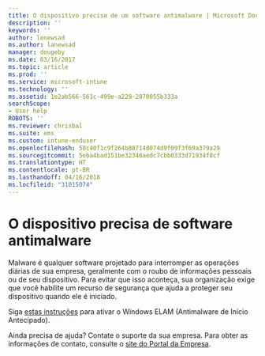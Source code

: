 ```yaml
---
title: O dispositivo precisa de um software antimalware | Microsoft Docs
description: ''
keywords: ''
author: lenewsad
ms.author: lanewsad
manager: dougeby
ms.date: 03/16/2017
ms.topic: article
ms.prod: ''
ms.service: microsoft-intune
ms.technology: ''
ms.assetid: 1e2ab566-561c-499e-a229-2870055b333a
searchScope:
- User help
ROBOTS: ''
ms.reviewer: chrisbal
ms.suite: ems
ms.custom: intune-enduser
ms.openlocfilehash: 58c40f1c9f264b887148074d9f09f3f69a379a29
ms.sourcegitcommit: 5eba4bad151be32346aedc7cbb0333d71934f8cf
ms.translationtype: HT
ms.contentlocale: pt-BR
ms.lasthandoff: 04/16/2018
ms.locfileid: "31015074"
---
```

# <a name="your-device-needs-antimalware-software"></a>O dispositivo precisa de software antimalware

Malware é qualquer software projetado para interromper as operações diárias de sua empresa, geralmente com o roubo de informações pessoais ou de seu dispositivo. Para evitar que isso aconteça, sua organização exige que você habilite um recurso de segurança que ajuda a proteger seu dispositivo quando ele é iniciado.

Siga [estas instruções](https://gallery.technet.microsoft.com/How-to-turn-on-Early-84552ec5) para ativar o Windows ELAM (Antimalware de Início Antecipado).

Ainda precisa de ajuda? Contate o suporte da sua empresa. Para obter as informações de contato, consulte o [site do Portal da Empresa](https://portal.manage.microsoft.com#HelpDeskDialog).
